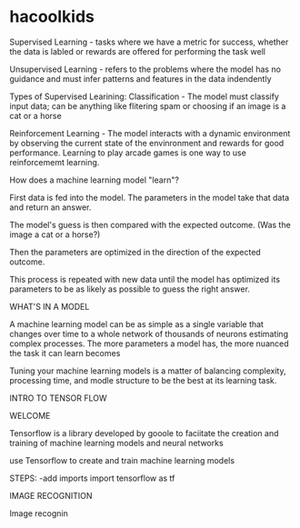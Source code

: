 # hacoolkids

Supervised Learning - tasks where we have a metric for success, whether the data is labled or rewards are offered for performing the task well

Unsupervised Learning - refers to the problems where the model has no guidance and must infer patterns and features in the data indendently

Types of Supervised Learining:
  Classification - The model must classify input data; can be anything like flitering spam or choosing if an image is a cat or a horse
  
  Reinforcement Learning - The model interacts with a dynamic environment by observing the current state of the envinronment and rewards for good performance. Learning to play arcade games is one way to use reinforcememt learning.
  
How does a machine learning model "learn"?

First data is fed into the model. The parameters in the model take that data and return an answer.

The model's guess is then compared with the expected outcome. (Was the image a cat or a horse?)

Then the parameters are optimized in the direction of the expected outcome.

This process is repeated with new data until the model has optimized its parameters to be as likely as possible to guess the right answer.

WHAT'S IN A MODEL 

A machine learning model can be as simple as a single variable that changes over time to a whole network of thousands of neurons estimating complex processes. The more parameters a model has, the more nuanced the task it can learn becomes

Tuning your machine learning models is a matter of balancing complexity, processing time, and modle structure to be the best at its learning task.


INTRO TO TENSOR FLOW

WELCOME

Tensorflow is a library developed by gooole to faciitate the creation and training of machine learning models and neural networks

use Tensorflow to create and train machine learning models

STEPS:
-add imports
import tensorflow as tf

IMAGE RECOGNITION

Image recognin






